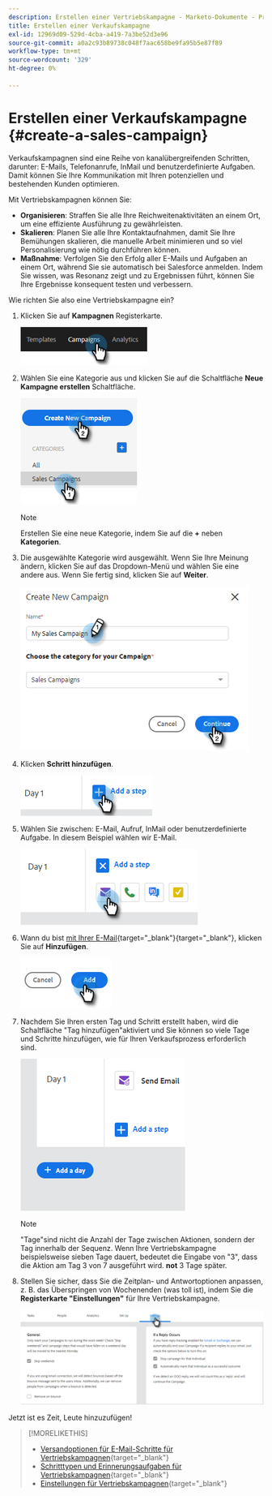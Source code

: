 ```yaml
---
description: Erstellen einer Vertriebskampagne - Marketo-Dokumente - Produktdokumentation
title: Erstellen einer Verkaufskampagne
exl-id: 12969d09-529d-4cba-a419-7a3be52d3e96
source-git-commit: a0a2c93b89738c048f7aac658be9fa95b5e87f89
workflow-type: tm+mt
source-wordcount: '329'
ht-degree: 0%

---
```


# Erstellen einer Verkaufskampagne {#create-a-sales-campaign}

Verkaufskampagnen sind eine Reihe von kanalübergreifenden Schritten, darunter: E-Mails, Telefonanrufe, InMail und benutzerdefinierte Aufgaben. Damit können Sie Ihre Kommunikation mit Ihren potenziellen und bestehenden Kunden optimieren.

Mit Vertriebskampagnen können Sie:

* **Organisieren**: Straffen Sie alle Ihre Reichweitenaktivitäten an einem Ort, um eine effiziente Ausführung zu gewährleisten.
* **Skalieren**: Planen Sie alle Ihre Kontaktaufnahmen, damit Sie Ihre Bemühungen skalieren, die manuelle Arbeit minimieren und so viel Personalisierung wie nötig durchführen können.
* **Maßnahme**: Verfolgen Sie den Erfolg aller E-Mails und Aufgaben an einem Ort, während Sie sie automatisch bei Salesforce anmelden. Indem Sie wissen, was Resonanz zeigt und zu Ergebnissen führt, können Sie Ihre Ergebnisse konsequent testen und verbessern.

Wie richten Sie also eine Vertriebskampagne ein?

1. Klicken Sie auf **Kampagnen** Registerkarte.

   ![](assets/create-a-sales-campaign-1.png)

1. Wählen Sie eine Kategorie aus und klicken Sie auf die Schaltfläche **Neue Kampagne erstellen** Schaltfläche.

   ![](assets/create-a-sales-campaign-2.png)

   >[!NOTE]
   >
   >Erstellen Sie eine neue Kategorie, indem Sie auf die **+** neben **Kategorien**.

1. Die ausgewählte Kategorie wird ausgewählt. Wenn Sie Ihre Meinung ändern, klicken Sie auf das Dropdown-Menü und wählen Sie eine andere aus. Wenn Sie fertig sind, klicken Sie auf **Weiter**.

   ![](assets/create-a-sales-campaign-3.png)

1. Klicken **Schritt hinzufügen**.

   ![](assets/create-a-sales-campaign-4.png)

1. Wählen Sie zwischen: E-Mail, Aufruf, InMail oder benutzerdefinierte Aufgabe. In diesem Beispiel wählen wir E-Mail.

   ![](assets/create-a-sales-campaign-5.png)

1. Wann du bist [mit Ihrer E-Mail](/help/marketo/product-docs/marketo-sales-insight/actions/campaigns/sales-campaign-step-types-and-reminder-tasks.md#email){target=&quot;_blank&quot;}{target=&quot;_blank&quot;}, klicken Sie auf **Hinzufügen**.

   ![](assets/create-a-sales-campaign-6.png)

1. Nachdem Sie Ihren ersten Tag und Schritt erstellt haben, wird die Schaltfläche &quot;Tag hinzufügen&quot;aktiviert und Sie können so viele Tage und Schritte hinzufügen, wie für Ihren Verkaufsprozess erforderlich sind.

   ![](assets/create-a-sales-campaign-7.png)

   >[!NOTE]
   >
   >&quot;Tage&quot;sind nicht die Anzahl der Tage zwischen Aktionen, sondern der Tag innerhalb der Sequenz. Wenn Ihre Vertriebskampagne beispielsweise sieben Tage dauert, bedeutet die Eingabe von &quot;3&quot;, dass die Aktion am Tag 3 von 7 ausgeführt wird. **not** 3 Tage später.

1. Stellen Sie sicher, dass Sie die Zeitplan- und Antwortoptionen anpassen, z. B. das Überspringen von Wochenenden (was toll ist), indem Sie die **Registerkarte &quot;Einstellungen&quot;** für Ihre Vertriebskampagne.

   ![](assets/create-a-sales-campaign-8.png)

Jetzt ist es Zeit, Leute hinzuzufügen!

>[!MORELIKETHIS]
>
>* [Versandoptionen für E-Mail-Schritte für Vertriebskampagnen](/help/marketo/product-docs/marketo-sales-insight/actions/campaigns/sales-campaign-send-options-for-email-steps.md){target=&quot;_blank&quot;}
>* [Schritttypen und Erinnerungsaufgaben für Vertriebskampagnen](/help/marketo/product-docs/marketo-sales-insight/actions/campaigns/sales-campaign-step-types-and-reminder-tasks.md){target=&quot;_blank&quot;}
>* [Einstellungen für Vertriebskampagnen](/help/marketo/product-docs/marketo-sales-insight/actions/campaigns/sales-campaign-settings.md){target=&quot;_blank&quot;}

